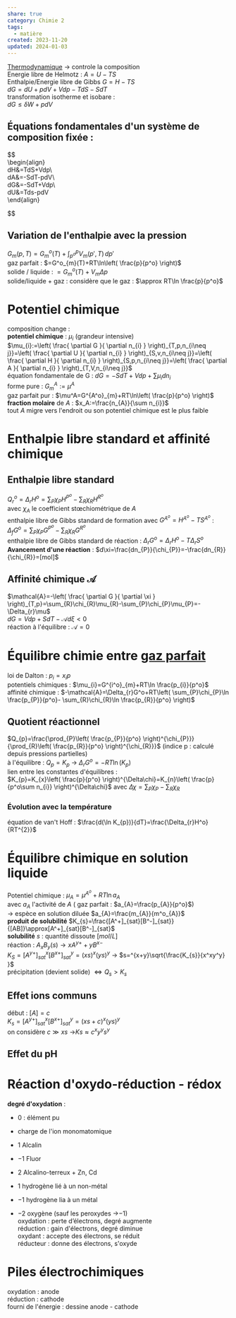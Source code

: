 ```yaml
---  
share: true  
category: Chimie 2  
tags:  
  - matière  
created: 2023-11-20  
updated: 2024-01-03  
---  
```

  
[Thermodynamique](Thermodynamique.md) → controle la composition  
Energie libre de Helmotz     : $A=U-TS$  
Enthalpie/Energie libre de Gibbs  $G = H-TS$  
$dG = dU + p dV + V dp − T dS − S dT$  
transformation isotherme et isobare :   
	$dG\leq \delta W+pdV$  
## Équations fondamentales d'un système de composition fixée :  
  
  
$$  
\begin{align}  
dH&=TdS+Vdp\\  
dA&=-SdT-pdV\\  
dG&=-SdT+Vdp\\  
dU&=Tds-pdV  
\end{align}  
  
  
$$  
## Variation de l'enthalpie avec la pression  
$G_{m}(p,T)=G^o_{m}(T)+\int_{p^o}^{p}  V_{m}(p',T)\, dp'$  
gaz parfait : $=G^o_{m}(T)+RT\ln\left( \frac{p}{p^o} \right)$  
solide / liquide : $=G^o_{m}(T)+ V_{m} \Delta p$  
solide/liquide + gaz : considère que le gaz : $\approx RT\ln \frac{p}{p^o}$  
# Potentiel chimique  
composition change :  
**potentiel chimique** : $\mu_{i}$ (grandeur intensive)  
$\mu_{i}:=\left( \frac{ \partial G }{ \partial n_{i} } \right)_{T,p,n_{i\neq j}}=\left( \frac{ \partial U }{ \partial n_{i} } \right)_{S,v,n_{i\neq j}}=\left( \frac{ \partial H }{ \partial n_{i} } \right)_{S,p,n_{i\neq j}}=\left( \frac{ \partial A }{ \partial n_{i} } \right)_{T,V,n_{i\neq j}}$  
équation fondamentale de G : $dG=-SdT+Vdp+\sum \mu_{i}dn_{i}$  
forme pure : $G^A_{m}:=\mu^A$  
gaz parfait pur : $\mu^A=G^{A^o}_{m}+RT\ln\left( \frac{p}{p^o} \right)$  
**fraction molaire** de $A$ : $x_A:=\frac{n_{A}}{\sum n_{i}}$  
tout $A$ migre vers l'endroit ou son potentiel chimique est le plus faible  
# Enthalpie libre standard et affinité chimique  
  
## Enthalpie libre standard  
$Q^o_{r}=\Delta_{r}H^o=\sum_{P}\chi_{P} H^{P^o}-\sum_{R}\chi_{R}H^{R^o}$  
avec $\chi_{A}$ le coefficient stœchiométrique de $A$  
enthalpie libre de Gibbs standard de formation avec $G^{A^o}=H^{A^o}-TS^{A^o}$ :   
$\Delta_{f}G^o=\sum_{P}\chi_{P} G^{P^o}-\sum_{R}\chi_{R}G^{R^o}$  
enthalpie libre de Gibbs standard de réaction : $\Delta_{r}G^o=\Delta_{r}H^o-T\Delta_{r}S^o$  
**Avancement d'une réaction** :  $d\xi=\frac{dn_{P}}{\chi_{P}}=-\frac{dn_{R}}{\chi_{R}}=[mol]$  
## Affinité chimique $\mathcal{A}$  
$\mathcal{A}=-\left( \frac{ \partial G }{ \partial \xi } \right)_{T,p}=\sum_{R}\chi_{R}\mu_{R}-\sum_{P}\chi_{P}\mu_{P}=-\Delta_{r}\mu$  
$dG=Vdp+SdT-\mathcal{A}d\xi<0$  
réaction à l'équilibre : $\mathcal{A}=0$  
  
# Équilibre chimie entre [gaz parfait](gaz%20parfait.md)  
loi de Dalton : $p_{i}=x_{i}p$  
potentiels chimiques : $\mu_{i}=G^{i^o}_{m}+RT\ln \frac{p_{i}}{p^o}$  
affinité chimique : $-\mathcal{A}=\Delta_{r}G^o+RT\left( \sum_{P}\chi_{P}\ln \frac{p_{P}}{p^o}- \sum_{R}\chi_{R}\ln \frac{p_{R}}{p^o} \right)$  
## Quotient réactionnel  
$Q_{p}=\frac{\prod_{P}\left( \frac{p_{P}}{p^o} \right)^{\chi_{P}}}{\prod_{R}\left( \frac{p_{R}}{p^o} \right)^{\chi_{R}}}$ (indice p : calculé depuis pressions partielles)  
à l'équilibre : $Q_{p}=K_{p}$ → $\Delta_{r}G^o=-RT\ln(K_{p})$  
lien entre les constantes d'équilibres :   
$K_{p}=K_{x}\left( \frac{p}{p^o} \right)^{\Delta\chi}=K_{n}\left( \frac{p}{p^o\sum n_{i}} \right)^{\Delta\chi}$ avec $\Delta\chi=\sum_{P}\chi_{P}-\sum_{R}\chi_{R}$  
### Évolution avec la température  
équation de van't Hoff : $\frac{d(\ln K_{p})}{dT}=\frac{\Delta_{r}H^o}{RT^{2}}$  
  
# Équilibre chimique en solution liquide  
Potentiel chimique : $\mu_{A}=\mu^{A^o}+RT\ln a_{A}$  
avec $a_{A}$ l'activité de $A$ ( gaz parfait : $a_{A}=\frac{p_{A}}{p^o}$)  
→ espèce en solution diluée $a_{A}=\frac{m_{A}}{m^o_{A}}$  
**produit de solubilité** $K_{s}=\frac{[A^+]_{sat}[B^-]_{sat}}{[AB]}\approx[A^+]_{sat}[B^-]_{sat}$  
**solubilité** $s$ : quantité dissoute $[mol/L]$  
réaction : $A_{x}B_{y}(s)\to xA^{y+}+yB^{x-}$  
$K_{S}=[A^{y+}]^x_{sat}[B^{x+}]^y_{sat}=(xs)^x(ys)^y$  → $s=^{x+y}\sqrt{\frac{K_{s}}{x^xy^y}  }$  
précipitation (devient solide) $\iff Q_{s}>K_{s}$  
## Effet ions communs  
début : $[A]=c$  
$K_{s}=[A^{y+}]^x_{sat}[B^{x+}]^y_{sat}=(xs+c)^x(ys)^y$  
on considère $c \gg xs$ →$Ks\approx c^xy^ys^y$  
## Effet du pH  
  
# Réaction d'oxydo-réduction - rédox  
**degré d'oxydation**  :   
  
- $0$ : élément pu  
  
- charge de l'ion monomatomique  
  
- $1$ Alcalin  
  
- $-1$ Fluor  
  
- $2$ Alcalino-terreux + Zn, Cd  
  
- $1$ hydrogène lié à un non-métal  
  
- $-1$ hydrogène lia à un métal  
  
- $-2$ oxygène (sauf les peroxydes →$-1$)  
oxydation : perte d’électrons, degré augmente  
réduction : gain d'électrons,  degré diminue  
oxydant    : accepte des électrons, se réduit  
réducteur : donne des électrons,  s'oxyde  
  
# Piles électrochimiques  
oxydation : anode  
réduction : cathode  
fourni de l'énergie : dessine anode - cathode  

